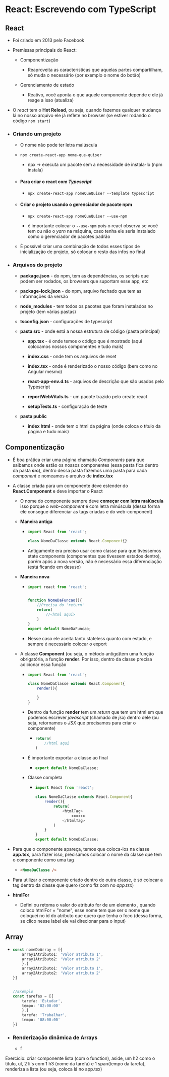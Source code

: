 # React: Escrevendo com TypeScript

## React

- Foi criado em 2013 pelo Facebook

- Premissas principais do React:
  
  - Componentização
    
    - Reaproveita as características que aquelas partes compartilham, só muda o necessário (por exemplo o nome do botão)
  
  - Gerenciamento de estado
    
    - Reativo, você aponta o que aquele componente depende e ele já reage a isso (atualiza)

- O *react* tem o **Hot Reload**, ou seja, quando fazemos qualquer mudança lá no nosso arquivo ele já reflete no browser (se estiver rodando o código `npm start`)

- ### Criando um projeto
  
  - O nome não pode ter letra maiúscula 
  
  - ``npx create-react-app nome-que-quiser``
    
    - npx -> executa um pacote sem a necessidade de instala-lo (npm instala)
  
  - #### Para criar o react com *Typescript*
    
    - ``npx create-react-app nomeQueQuiser --template typescript``
  
  - #### Criar o projeto usando o gerenciador de pacote npm
    
    - ``npx create-react-app nomeQueQuiser --use-npm``
    
    - é importante colocar o `--use-npm` pois o react observa se você tem ou não o *yarn* na máquina, caso tenha ele seria instalado como o gerenciador de pacotes padrão
  
  - É possível criar uma combinação de todos esses tipos de inicialização de projeto, só colocar o resto das infos no final

- ### Arquivos do projeto
  
  - **package.json** - do npm, tem as dependências, os scripts que podem ser rodados, os browsers que suportam esse app, etc
  
  - **package-lock.json** - do npm, arquivo fechado que tem as informações da versão
  
  - **node_modules** - tem todos os pacotes que foram instalados no projeto (tem várias pastas)
  
  - **tsconfig.json** - configurações de typescript
  
  - **pasta src** - onde está a nossa estrutura de código (pasta principal)
    
    - **app.tsx** - é onde temos o código que é mostrado (aqui colocamos nossos componentes e tudo mais)
    
    - **index.css** - onde tem os arquivos de reset
    
    - **index.tsx** - onde é renderizado o nosso código (bem como no Angular mesmo)
    
    - **react-app-env.d.ts** - arquivos de descrição que são usados pelo Typescript
    
    - **reportWebVitals.ts** - um pacote trazido pelo create react
    
    - **setupTests.ts** - configuração de teste
  
  - **pasta public**
    
    - **index html** - onde tem o html da página (onde coloca o título da página e tudo mais)

## Componentização

- É boa prática criar uma página chamada *Components* para que saibamos onde estão os nossos componentes (essa pasta fica dentro da pasta **src**), dentro dessa pasta fazemos uma pasta para cada *component* e nomeamos o arquivo de **index.tsx**

- A classe criada para um componente deve estender do **React.Component** e deve importar o React
  
  - O nome do componente sempre deve **começar com letra maiúscula** isso porque o *web-component* é com letra minúscula (dessa forma ele consegue diferenciar as tags criadas e do web-component)
  
  - **Maneira antiga**
    
    - ```typescript
      import React from 'react';
      
      class NomeDaClasse extends React.Component{}
      ```
    
    - Antigamente era preciso usar como classe para que tivéssemos state components (componentes que tivessem estados dentro), porém após a nova versão, não é necessário essa diferenciação (está ficando em desuso)
  
  - **Maneira nova**
    
    - ```typescript
      import react from 'react';
      
      
      function NomeDaFuncao(){
          //Precisa do 'return'
          return(
              //<html aqui>
          )
      }
      export default NomeDaFuncao;
      ```
    
    - Nesse caso ele aceita tanto stateless quanto com estado, e sempre é necessário colocar o export
  
  - A classe **Component** (ou seja, o método antigo)tem uma função obrigatória, a função **render**. Por isso, dentro da classe precisa adicionar essa função
    
    - ```typescript
      import React from 'react';
      
      class NomeDaClasse extends React.Component{
          render(){
      
          }
      }
      ```
    
    - Dentro da função **render** tem um *return* que tem um html em que podemos escrever *javascript* (chamado de *jsx*) dentro dele (ou seja, retornamos o *JSX* que precisamos para criar o componente)
      
      - ```typescript
        return(
            //html aqui
        )
        ```
    
    - É importante exportar a classe ao final
      
      - ```typescript
        export default NomeDaClasse;
        ```
    
    - Classe completa
      
      - ```typescript
        import React from 'react';
        
        class NomeDaClasse extends React.Component{
            render(){
                return(
                    <htmlTag>
                        xxxxxx
                    </htmlTag>
                )
            }
        }
        export default NomeDaClasse;
        ```

- Para que o componente apareça, temos que coloca-los na classe **app.tsx**, para fazer isso, precisamos colocar o nome da classe que tem o componente como uma tag
  
  - ```html
    <NomeDaClasse />
    ```

- Para utilizar o componente criado dentro de outra classe, é só colocar a tag dentro da classe que quero (como fiz com no *app.tsx*)

- **htmlFor**
  
  - Defini ou retoma o valor do atributo for de um elemento <label>, quando coloco htmlFor = "nome", esse nome tem que ser o nome que coloquei no id do atributo que quero que tenha o foco (dessa forma, se clico nesse label ele vai direcionar para o input)

## Array

- ```typescript
  const nomeDoArray = [{
      array1Atributo1: 'Valor atributo 1',
      array1Atributo2: 'Valor atributo 2'
      },{
      array2Atributo1: 'Valor atributo 1',
      array2Atributo2: 'Valor atributo 2'
  }]
  
  
  //Exemplo
  const tarefas = [{
      tarefa: 'Estudar',
      tempo: '02:00:00'
      },{
      tarefa: 'Trabalhar',
      tempo: '08:00:00'
  }]
  ```

- ### Renderização dinâmica de Arrays
  
  - f





Exercício: criar componente lista (com o function), aside, um h2 como o titulo, ul, 2 li's com 1 h3 (nome da tarefa) e 1 span(tempo da tarefa), renderiza a lista (ou seja, coloca lá no app.tsx)



